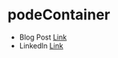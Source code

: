 # podeContainer

- Blog Post [Link](https://kautomate.pythonanywhere.com/blog/post/15)
- LinkedIn [Link](https://www.linkedin.com/in/kiran-raj-37b85b5b/)